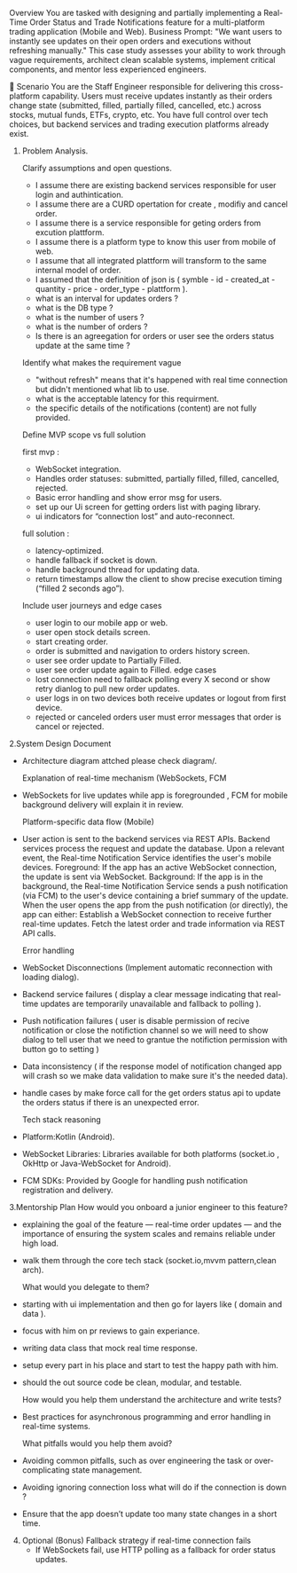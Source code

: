 Overview
You are tasked with designing and partially implementing a Real-Time Order Status and Trade Notifications feature for a multi-platform trading application (Mobile and Web).
Business Prompt:
"We want users to instantly see updates on their open orders and executions without refreshing manually."
This case study assesses your ability to work through vague requirements, architect clean scalable systems, implement critical components, and mentor less experienced engineers.

🌆 Scenario
You are the Staff Engineer responsible for delivering this cross-platform capability. Users must receive updates instantly as their orders change state (submitted, filled, partially filled, cancelled, etc.) across stocks, mutual funds, ETFs, crypto, etc.
You have full control over tech choices, but backend services and trading execution platforms already exist.

1. Problem Analysis.
   
   Clarify assumptions and open questions.
   - I assume there are existing backend services responsible for user login and authintication.
   - I assume there are a CURD opertation for create , modifiy and cancel order.
   - I assume there is a service responsible for geting orders from excution plattform.
   - I assume there is a platform type to know this user from mobile of web.
   - I assume that all integrated plattform will transform to the same internal model of order.
   - I assumed that the definition of json is ( symble - id - created_at - quantity - price - order_type - plattform ).
   - what is an interval for updates orders ?
   - what is the DB type ? 
   - what is the number of users ?
   - what is the number of orders ?
   - Is there is an agreegation for orders or user see the orders status update at the same time ?
     
   Identify what makes the requirement vague
   - "without refresh" means that it's happened with real time connection but didn't mentioned what lib to use.
   - what is the acceptable latency for this requirment.
   - the specific details of the notifications (content) are not fully provided.
     
   Define MVP scope vs full solution
   
   first mvp :
   - WebSocket integration.
   - Handles order statuses: submitted, partially filled, filled, cancelled, rejected.
   - Basic error handling and show error msg for users.
   - set up our Ui screen for getting orders list with paging library.
   - ui indicators for “connection lost” and auto-reconnect.
     
   full solution :
   - latency-optimized.
   - handle fallback if socket is down.
   - handle background thread for updating data.
   - return timestamps allow the client to show precise execution timing (“filled 2 seconds ago”).
  
   Include user journeys and edge cases
   - user login to our mobile app or web.
   - user open stock details screen.
   - start creating order.
   - order is submitted and navigation to orders history screen.
   - user see order update to Partially Filled.
   - user see order update again to Filled.
   edge cases
   - lost connection need to fallback polling every X second or show retry dianlog to pull new order updates.
   - user logs in on two devices both receive updates or logout from first device.
   - rejected or canceled orders user must error messages that order is cancel or rejected.

2.System Design Document

   - Architecture diagram attched please check diagram/.
     
     Explanation of real-time mechanism (WebSockets, FCM
   - WebSockets for live updates while app is foregrounded , FCM for mobile background delivery will explain it in review.
     
     Platform-specific data flow (Mobile)
   - User action is sent to the backend services via REST APIs.
     Backend services process the request and update the database.
     Upon a relevant event, the Real-time Notification Service identifies the user's mobile devices.
     Foreground: If the app has an active WebSocket connection, the update is sent via WebSocket.
     Background: If the app is in the background, the Real-time Notification Service sends a push notification (via FCM) to the user's device containing a brief summary of the update.
     When the user opens the app from the push notification (or directly), the app can either:
     Establish a WebSocket connection to receive further real-time updates.
     Fetch the latest order and trade information via REST API calls.

     Error handling
   - WebSocket Disconnections (Implement automatic reconnection with loading dialog).
   - Backend service failures ( display a clear message indicating that real-time updates are temporarily unavailable and fallback to polling ).
   - Push notification failures ( user is disable permission of recive notification or close the notifiction channel so we will need to show dialog to tell user that we need to grantue       the notifiction permission with       
     button go to setting ) 
   - Data inconsistency ( if the response model of notification changed app will crash so we make data validation to make sure it's the needed data).
   - handle cases by make force call for the get orders status api to update the orders status if there is an unexpected error.

     Tech stack reasoning 
   - Platform:Kotlin (Android).
   - WebSocket Libraries: Libraries available for both platforms (socket.io , OkHttp or Java-WebSocket for Android).
   - FCM SDKs: Provided by Google for handling push notification registration and delivery.

3.Mentorship Plan
     How would you onboard a junior engineer to this feature?
   - explaining the goal of the feature — real-time order updates — and the importance of ensuring the system scales and remains reliable under high load.
   - walk them through the core tech stack (socket.io,mvvm pattern,clean arch).
     
     What would you delegate to them?
   - starting with ui implementation and then go for layers like ( domain and data ).
   - focus with him on pr reviews to gain experiance.
   - writing data class that mock real time response.
   - setup every part in his place and start to test the happy path with him.
   - should the out source code be clean, modular, and testable.

     How would you help them understand the architecture and write tests?
   - Best practices for asynchronous programming and error handling in real-time systems.
     
     What pitfalls would you help them avoid?
   - Avoiding common pitfalls, such as over engineering the task or over-complicating state management.
   - Avoiding ignoring connection loss what will do if the connection is down ?
   - Ensure that the app doesn’t update too many state changes in a short time.
     
4. Optional (Bonus)
   Fallback strategy if real-time connection fails
   - If WebSockets fail, use HTTP polling as a fallback for order status updates.
   







